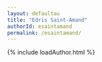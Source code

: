 ```yaml
---
layout: defaultau
title: "Edris Saint-Amand"
authorId: esaintamand
permalink: /esaintamand/
---
```

{% include loadAuthor.html %}
<script>
    $(document).ready(function(){
        showAuthorBio('{{ page.authorId }}');
   });
</script>
